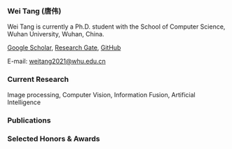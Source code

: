 ### Wei Tang (唐伟)
<link rel="icon" href="./images/weitang.jpeg">
Wei Tang is currently a Ph.D. student with the School of Computer Science, Wuhan University, Wuhan, China.

[Google Scholar](https://scholar.google.com.hk/citations?user=fyNWjaAAAAAJ&hl=zh-CN),
[Research Gate](https://www.researchgate.net/profile/Wei-Tang-92),
[GitHub](https://github.com/tthinking)

E-mail: [weitang2021@whu.edu.cn](weitang2021@whu.edu.cn)

### Current Research
Image processing, Computer Vision, Information Fusion, Artificial Intelligence



### Publications



### Selected Honors & Awards

